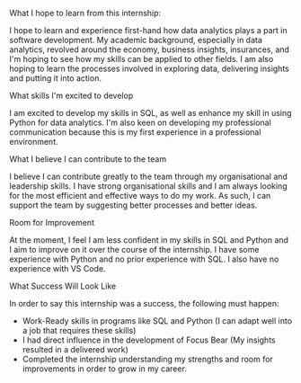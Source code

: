 What I hope to learn from this internship:

I hope to learn and experience first-hand how data analytics plays a part in software development. My academic background, especially in data analytics, revolved around the economy, business insights, insurances, and I'm hoping to see how my skills can be applied to other fields. I am also hoping to learn the processes involved in exploring data, delivering insights and putting it into action. 

What skills I'm excited to develop

I am excited to develop my skills in SQL, as well as enhance my skill in using Python for data analytics. I'm also keen on developing my professional communication because this is my first experience in a professional environment. 

What I believe I can contribute to the team

I believe I can contribute greatly to the team through my organisational and leadership skills. I have strong organisational skills and I am always looking for the most efficient and effective ways to do my work. As such, I can support the team by suggesting better processes and better ideas. 

Room for Improvement

At the moment, I feel I am less confident in my skills in SQL and Python and I aim to improve on it over the course of the internship. I have some experience with Python and no prior experience with SQL. I also have no experience with VS Code. 

What Success Will Look Like

In order to say this internship was a success, the following must happen:
- Work-Ready skills in programs like SQL and Python (I can adapt well into a job that requires these skills)
- I had direct influence in the development of Focus Bear (My insights resulted in a delivered work)
- Completed the internship understanding my strengths and room for improvements in order to grow in my career.
